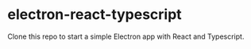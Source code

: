 # electron-react-typescript
Clone this repo to start a simple Electron app with React and Typescript.
